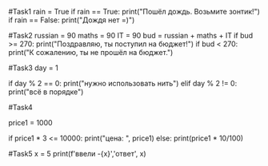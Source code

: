 #Task1
rain = True
if rain == True:
  print("Пошёл дождь. Возьмите зонтик!")
  if rain == False:
    print("Дождя нет =)")
  

#Task2
russian = 90
maths = 90
IT = 90
bud = russian + maths + IT
if bud >= 270:
  print("Поздравляю, ты поступил на бюджет!")
  if bud < 270:
    print("К сожалению, ты не прошёл на бюджет.")




#Task3
day = 1

if day % 2 == 0:
    print("нужно использовать нить")
elif day % 2 != 0:
    print("всё в порядке")
 

#Task4

price1 = 1000

if price1 * 3 <= 10000:
  print("цена: ", price1)
else:
  print(price1 * 10/100) 

#Task5
x = 5
print(f'ввели -{x}','ответ', x)
